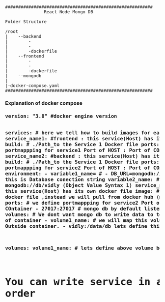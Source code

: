 <pre>
#########################################################
               React Node Mongo DB

Folder Structure

/root
|    --backend
|        -
|        -
|        -dockerfile
|    --frontend
|        -
|        -
|        -dockerfile
|    --mongodb
|
|-docker-compose.yaml      
#########################################################
</pre>
<h3> Explanation of docker compose <h3>
<pre>
version: "3.8" #docker engine version

services:      # here we tell how to build images for each services 
  service_name1: #frontend : this service(Host) has its own docker file
    build: # ./Path_to the Service 1 Docker file 
    ports: # we define portmappping for service1   Port of HOST : Port of COntainer 
      - 3000:3000 
  service_name2: #backend  : this service(Host) has its own docker file
    build: # ./Path_to the Service 1 Docker file 
    ports: # we define portmappping for service2  Port of HOST : Port of COntainer 
      - 3001:3001
    environment:
      - variable1_name= #  - DB_URL=mongodb://db/vidly   (Syntax 1) this is Database conection string
      variable2_name:   #  DB_URL: mongodb://db/vidly    (Object Value Syntax 1)
  service_name3: #mongodb  : this service(Host) has its own docker file
    image: # here we dont have docker file ,instead we will pull from docker hub (mongo:4.0-xenial)
    ports: # we define portmappping for service2   Port of HOST : Port of COntainer 
      - 27017:27017 # mongo db by default listens at port 27017
    volumes: # We dont want mongo db to write data to temporarry file system of container
      - volume1_name:  # we will map this volume to directory Outside container.  - vidly:/data/db lets define this volume also

volumes:
  volume1_name: # lets define above volume before use

  # You can write service in any order
</pre>

